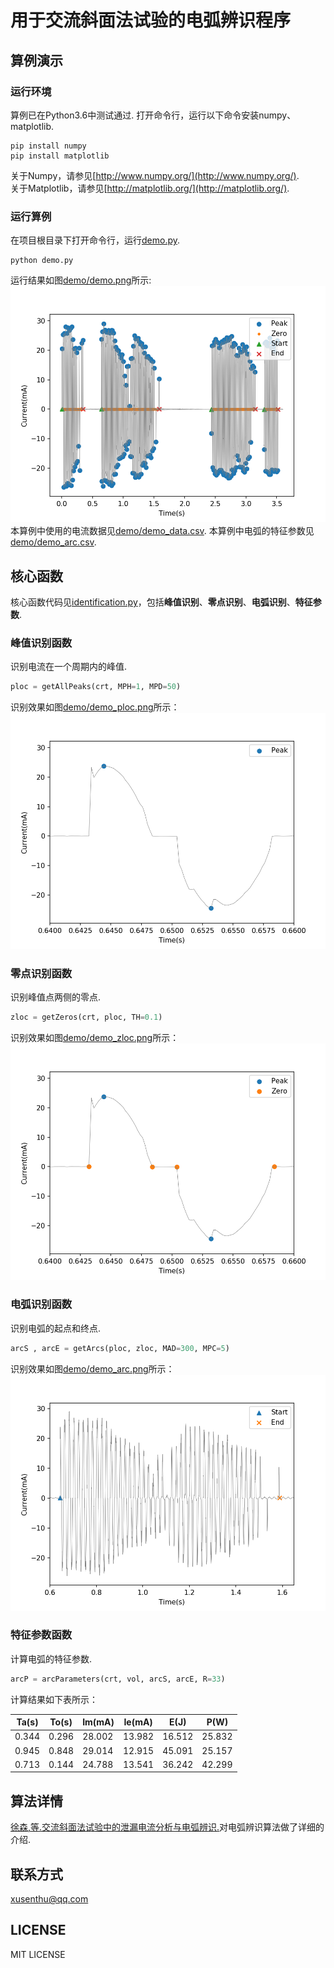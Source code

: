 # 用于交流斜面法试验的电弧辨识程序
## 算例演示
### 运行环境
算例已在Python3.6中测试通过.
打开命令行，运行以下命令安装numpy、matplotlib.
```shell
pip install numpy
pip install matplotlib
```
关于Numpy，请参见[http://www.numpy.org/](http://www.numpy.org/).  
关于Matplotlib，请参见[http://matplotlib.org/](http://matplotlib.org/).
### 运行算例
在项目根目录下打开命令行，运行[demo.py](demo.py).
```shell
python demo.py
```
运行结果如图[demo/demo.png](demo/demo.png)所示:
[![demo.png](demo/demo.png)](demo/demo.png)
本算例中使用的电流数据见[demo/demo_data.csv](demo/demo_data.csv).
本算例中电弧的特征参数见[demo/demo_arc.csv](demo/demo_arc.csv).
## 核心函数
核心函数代码见[identification.py](identification.py)，包括**峰值识别**、**零点识别**、**电弧识别**、**特征参数**.
### 峰值识别函数
识别电流在一个周期内的峰值.
```python
ploc = getAllPeaks(crt, MPH=1, MPD=50)
```
识别效果如图[demo/demo_ploc.png](demo/demo_ploc.png)所示：
[![demo/demo_ploc.png](demo/demo_ploc.png)](demo/demo_ploc.png)
### 零点识别函数
识别峰值点两侧的零点.
```python
zloc = getZeros(crt, ploc, TH=0.1)
```
识别效果如图[demo/demo_zloc.png](demo/demo_zloc.png)所示：
[![demo_zloc.png](demo/demo_zloc.png)](demo/demo_zloc.png)
### 电弧识别函数
识别电弧的起点和终点.
```python
arcS , arcE = getArcs(ploc, zloc, MAD=300, MPC=5)
```
识别效果如图[demo/demo_arc.png](demo/demo_arc.png)所示：
[![demo/demo_arc.png](demo/demo_arc.png)](demo/demo_arc.png)
### 特征参数函数
计算电弧的特征参数.
```python
arcP = arcParameters(crt, vol, arcS, arcE, R=33)
```
计算结果如下表所示：

| Ta(s) | To(s) | Im(mA) | Ie(mA) |  E(J)  |  P(W)  |
| ----- | ----- | ------ | ------ | ------ | ------ |
| 0.344 | 0.296 | 28.002 | 13.982 | 16.512 | 25.832 |
| 0.945 | 0.848 | 29.014 | 12.915 | 45.091 | 25.157 |
| 0.713 | 0.144 | 24.788 | 13.541 | 36.242 | 42.299 |

## 算法详情
[徐森,等.交流斜面法试验中的泄漏电流分析与电弧辨识.]()对电弧辨识算法做了详细的介绍.
## 联系方式
xusenthu@qq.com
## LICENSE
MIT LICENSE
